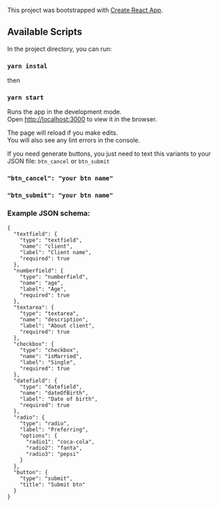 This project was bootstrapped with [Create React App](https://github.com/facebook/create-react-app).

## Available Scripts

In the project directory, you can run:
### `yarn instal`
then
### `yarn start`

Runs the app in the development mode.<br />
Open [http://localhost:3000](http://localhost:3000) to view it in the browser.

The page will reload if you make edits.<br />
You will also see any lint errors in the console.

If you need generate buttons, you just need to text this variants to your JSON file: `btn_cancel` or `btn_submit`
### `"btn_cancel": "your btn name"`
### `"btn_submit": "your btn name"`

### Example JSON schema:
```
{
  "textfield": {
    "type": "textfield",
    "name": "client",
    "label": "Client name",
    "required": true
  },
  "numberfield": {
    "type": "numberfield",
    "name": "age",
    "label": "Age",
    "required": true
  },
  "textarea": {
    "type": "textarea",
    "name": "description",
    "label": "About client",
    "required": true
  },
  "checkbox": {
    "type": "checkbox",
    "name": "isMarried",
    "label": "Single",
    "required": true
  },
  "datefield": {
    "type": "datefield",
    "name": "dateOfBirth",
    "label": "Date of birth",
    "required": true
  },
  "radio": {
    "type": "radio",
    "label": "Preferring",
    "options": {
      "radio1": "coca-cola",
      "radio2": "fanta",
      "radio3": "pepsi"
    }
  },
  "button": {
    "type": "submit",
    "title": "Submit btn"
  }
}
